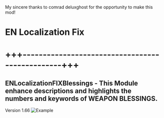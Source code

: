 My sincere thanks to comrad deluxghost for the opportunity to make this mod!

# EN Localization Fix
# +++------------------------------------------------+++

## ENLocalizationFIXBlessings - This Module enhance descriptions and highlights the numbers and keywords of WEAPON BLESSINGS.
Version 1.66
![Example](https://staticdelivery.nexusmods.com/mods/4943/images/210/210-1703188791-506633930.jpeg)
